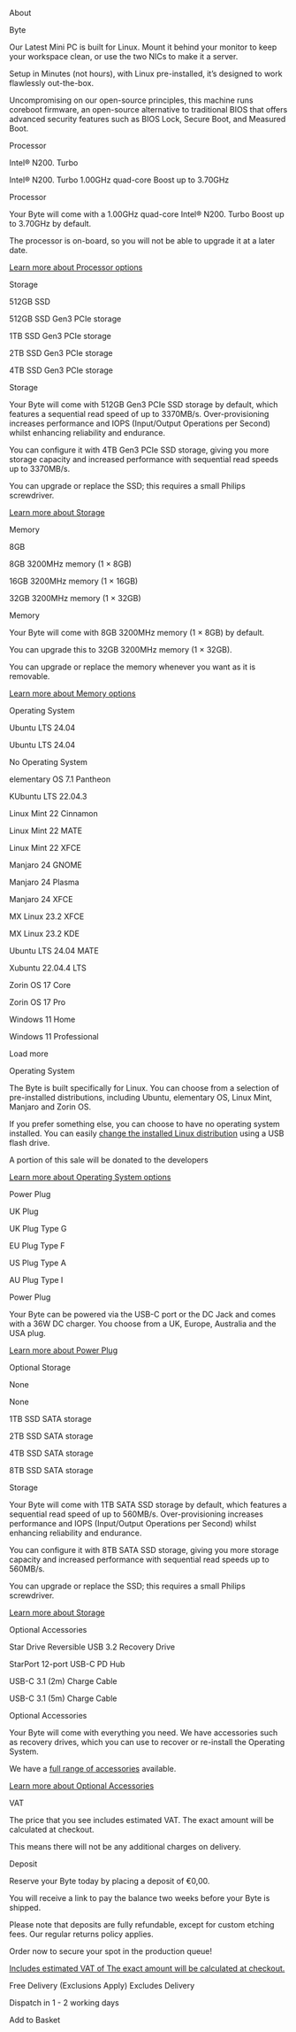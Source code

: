 About

Byte

Our Latest Mini PC is built for Linux. Mount it behind your monitor to keep your workspace clean, or use the two NICs to make it a server.

Setup in Minutes (not hours), with Linux pre-installed, it’s designed to work flawlessly out-the-box.

Uncompromising on our open-source principles, this machine runs coreboot firmware, an open-source alternative to traditional BIOS that offers advanced security features such as BIOS Lock, Secure Boot, and Measured Boot.

Processor

 Intel® N200. Turbo

Intel® N200. Turbo  1.00GHz quad-core Boost up to 3.70GHz

 Processor

 Your Byte will come with a 1.00GHz quad-core Intel® N200. Turbo Boost up to 3.70GHz by default.

 The processor is on-board, so you will not be able to upgrade it at a later date.

[Learn more about Processor options](#processor)

Storage

 512GB SSD

512GB SSD  Gen3 PCIe storage

1TB SSD  Gen3 PCIe storage

2TB SSD  Gen3 PCIe storage

4TB SSD  Gen3 PCIe storage

 Storage

 Your Byte will come with 512GB Gen3 PCIe SSD storage by default, which features a sequential read speed of up to 3370MB/s. Over-provisioning increases performance and IOPS (Input/Output Operations per Second) whilst enhancing reliability and endurance.

 You can configure it with 4TB Gen3 PCIe SSD storage, giving you more storage capacity and increased performance with sequential read speeds up to 3370MB/s.

 You can upgrade or replace the SSD; this requires a small Philips screwdriver.

[Learn more about Storage](#storage)

Memory

 8GB

8GB  3200MHz memory (1 × 8GB)

16GB  3200MHz memory (1 × 16GB)

32GB  3200MHz memory (1 × 32GB)

 Memory

 Your Byte will come with 8GB 3200MHz memory (1 × 8GB) by default.

 You can upgrade this to 32GB 3200MHz memory (1 × 32GB).

 You can upgrade or replace the memory whenever you want as it is removable.

[Learn more about Memory options](#memory)

Operating System

 Ubuntu LTS 24.04

Ubuntu LTS 24.04

No Operating System

elementary OS 7.1 Pantheon

KUbuntu LTS 22.04.3

Linux Mint 22 Cinnamon

Linux Mint 22 MATE

Linux Mint 22 XFCE

Manjaro 24 GNOME

Manjaro 24 Plasma

Manjaro 24 XFCE

MX Linux 23.2 XFCE

MX Linux 23.2 KDE

Ubuntu LTS 24.04 MATE

Xubuntu 22.04.4 LTS

Zorin OS 17 Core

Zorin OS 17 Pro

Windows 11 Home

Windows 11 Professional

Load more

 Operating System

 The Byte is built specifically for Linux. You can choose from a selection of pre-installed distributions, including Ubuntu, elementary OS, Linux Mint, Manjaro and Zorin OS.

 If you prefer something else, you can choose to have no operating system installed. You can easily [change the installed Linux distribution](https://support.starlabs.systems/kb/guides/change-linux-distribution) using a USB flash drive.

A portion of this sale will be donated to the developers

[Learn more about Operating System options](#operating-system)

Power Plug

 UK Plug

UK Plug  Type G

EU Plug  Type F

US Plug  Type A

AU Plug  Type I

 Power Plug

 Your Byte can be powered via the USB-C port or the DC Jack and comes with a 36W DC charger. You choose from a UK, Europe, Australia and the USA plug.

[Learn more about Power Plug](#power-plug)

Optional Storage

None

None

1TB SSD  SATA storage

2TB SSD  SATA storage

4TB SSD  SATA storage

8TB SSD  SATA storage

 Storage

 Your Byte will come with 1TB SATA SSD storage by default, which features a sequential read speed of up to 560MB/s. Over-provisioning increases performance and IOPS (Input/Output Operations per Second) whilst enhancing reliability and endurance.

 You can configure it with 8TB SATA SSD storage, giving you more storage capacity and increased performance with sequential read speeds up to 560MB/s.

 You can upgrade or replace the SSD; this requires a small Philips screwdriver.

[Learn more about Storage](#storage)

Optional Accessories

Star Drive Reversible USB 3.2 Recovery Drive

StarPort 12-port USB-C PD Hub

USB-C 3.1 (2m)  Charge Cable

USB-C 3.1 (5m)  Charge Cable

 Optional Accessories

 Your Byte will come with everything you need. We have accessories such as recovery drives, which you can use to recover or re-install the Operating System.

 We have a [full range of accessories](/collections/Accessories) available.

[Learn more about Optional Accessories](#optional-accessories)

 VAT

 The price that you see includes estimated VAT. The exact amount will be calculated at checkout.

 This means there will not be any additional charges on delivery.

 Deposit

 Reserve your Byte today by placing a deposit of €0,00.

 You will receive a link to pay the balance two weeks before your Byte is shipped.

 Please note that deposits are fully refundable, except for custom etching fees. Our regular returns policy applies.

 Order now to secure your spot in the production queue!

[Includes estimated VAT of The exact amount will be calculated at checkout.](#tax)

Free Delivery  (Exclusions Apply) Excludes Delivery

Dispatch in 1 - 2 working days

 Add to Basket
